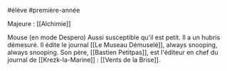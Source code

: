 #élève #première-année 

Majeure : [[Alchimie]]

Mouse (en mode Despero)
Aussi susceptible qu'il est petit. Il a un hubris démesuré.
Il édite le journal [[Le Museau Démuselé]], always snooping, always snooping.
Son père, [[Bastien Petitpas]], est l'éditeur en chef du journal de [[Krezk-la-Marine]] : [[Vents de la Brise]].